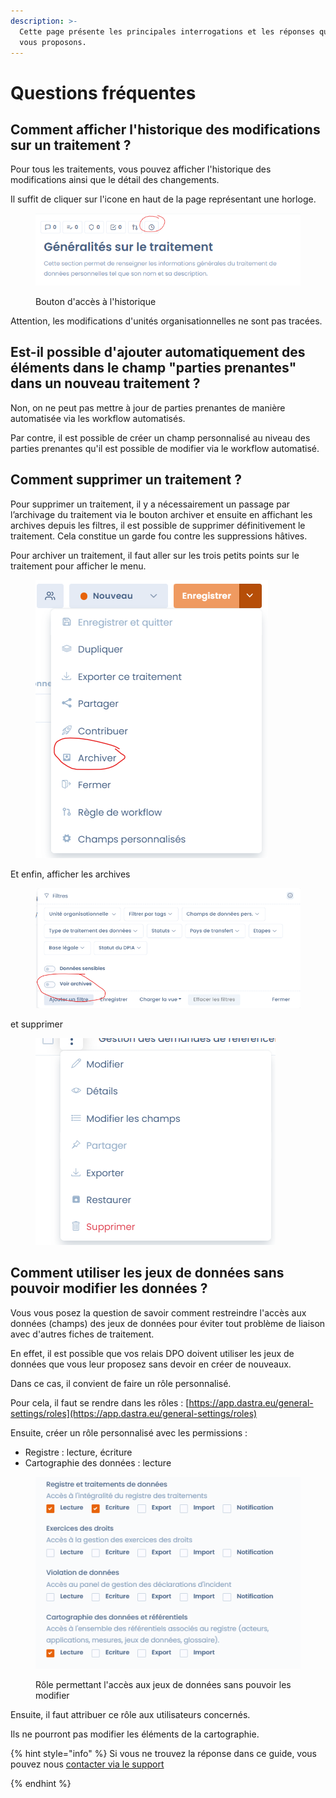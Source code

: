 ```yaml
---
description: >-
  Cette page présente les principales interrogations et les réponses que nous
  vous proposons.
---
```


# Questions fréquentes

## Comment afficher l'historique des modifications sur un traitement ?

Pour tous les traitements, vous pouvez afficher l'historique des modifications ainsi que le détail des changements.&#x20;

Il suffit de cliquer sur l'icone en haut de la page représentant une horloge.

<figure><img src="../../.gitbook/assets/image (1) (1) (3).png" alt=""><figcaption><p>Bouton d'accès à l'historique</p></figcaption></figure>

Attention, les modifications d'unités organisationnelles ne sont pas tracées.&#x20;

## Est-il possible d'ajouter automatiquement des éléments dans le champ "parties prenantes" dans un nouveau traitement ?

Non, on ne peut pas mettre à jour de parties prenantes de manière automatisée via les workflow automatisés.&#x20;

Par contre, il est possible de créer un champ personnalisé au niveau des parties prenantes qu'il est possible de modifier via le workflow automatisé.

## Comment supprimer un traitement ?

Pour supprimer un traitement, il y a nécessairement un passage par l’archivage du traitement via le bouton archiver et ensuite en affichant les archives depuis les filtres, il est possible de supprimer définitivement le traitement. Cela constitue un garde fou contre les suppressions hâtives.

Pour archiver un traitement, il faut aller sur les trois petits points sur le traitement pour afficher le menu.

<figure><img src="../../.gitbook/assets/image (1) (1) (5).png" alt=""><figcaption></figcaption></figure>

Et enfin, afficher les archives

<figure><img src="../../.gitbook/assets/image (2) (3) (2).png" alt=""><figcaption></figcaption></figure>

et supprimer&#x20;

<figure><img src="../../.gitbook/assets/image (4) (1) (1).png" alt=""><figcaption></figcaption></figure>

## Comment utiliser les jeux de données sans pouvoir modifier les données ?

Vous vous posez la question de savoir comment restreindre l'accès aux données (champs) des jeux de données pour éviter tout problème de liaison avec d'autres fiches de traitement.

En effet, il est possible que vos relais DPO doivent utiliser les jeux de données que vous leur proposez sans devoir en créer de nouveaux.&#x20;

Dans ce cas, il convient de faire un rôle personnalisé.&#x20;

Pour cela, il faut se rendre dans les rôles : [https://app.dastra.eu/general-settings/roles](https://app.dastra.eu/general-settings/roles)

Ensuite, créer un rôle personnalisé avec les permissions :&#x20;

* Registre : lecture, écriture
* Cartographie des données : lecture

<figure><img src="../../.gitbook/assets/image.png" alt=""><figcaption><p>Rôle permettant l'accès aux jeux de données sans pouvoir les modifier</p></figcaption></figure>

Ensuite, il faut attribuer ce rôle aux utilisateurs concernés.&#x20;

Ils ne pourront pas modifier les éléments de la cartographie.

{% hint style="info" %}
Si vous ne trouvez la réponse dans ce guide, vous pouvez nous [contacter via le support](../../commencer/le-support/faire-une-demande-de-support.md)


{% endhint %}
